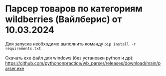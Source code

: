 # Парсер товаров по категориям wildberries (Вайлберис) от 10.03.2024

Для запуска необходимо выполнить команду ```pip install -r requirements.txt```

Скачать exe файл для windows (без установки python и др): https://github.com/pythononpractice/wb_parser/releases/download/main/parser.exe
